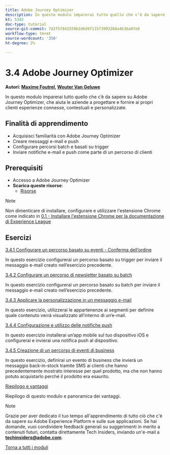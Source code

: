 ```yaml
---
title: Adobe Journey Optimizer
description: In questo modulo imparerai tutto quello che c’è da sapere su Journey Optimizer, che aiuta le aziende a progettare e fornire ai propri clienti esperienze connesse, contestuali e personalizzate.
kt: 5342
doc-type: tutorial
source-git-commit: 7d2f5f842559b2d6d9f115f3993268a4b36a0fe0
workflow-type: tm+mt
source-wordcount: '350'
ht-degree: 2%

---
```


# 3.4 Adobe Journey Optimizer

**Autori: [Maxime Foutrel](https://www.linkedin.com/in/maximefoutrel/), [Wouter Van Geluwe](https://www.linkedin.com/in/woutervangeluwe/)**

In questo modulo imparerai tutto quello che c’è da sapere su Adobe Journey Optimizer, che aiuta le aziende a progettare e fornire ai propri clienti esperienze connesse, contestuali e personalizzate.

## Finalità di apprendimento

- Acquisisci familiarità con Adobe Journey Optimizer
- Creare messaggi e-mail e push
- Configurare percorsi batch e basati su trigger
- Inviare notifiche e-mail e push come parte di un percorso di clienti

## Prerequisiti

- Accesso a Adobe Journey Optimizer
- **Scarica queste risorse**:
   - [Risorse](./../../../assets/ajo/ajo_assets.zip)

>[!NOTE]
>
>Non dimenticare di installare, configurare e utilizzare l&#39;estensione Chrome come indicato in [0.1 - Installare l&#39;estensione Chrome per la documentazione di Experience League](../../gettingstarted/gettingstarted/ex1.md)

## Esercizi

[3.4.1 Configurare un percorso basato su eventi - Conferma dell’ordine](./ex1.md)

In questo esercizio configurerai un percorso basato su trigger per inviare il messaggio e-mail creato nell’esercizio precedente.

[3.4.2 Configurare un percorso di newsletter basato su batch](./ex2.md)

In questo esercizio configurerai un percorso basato su batch per inviare il messaggio e-mail creato nell’esercizio precedente.

[3.4.3 Applicare la personalizzazione in un messaggio e-mail](./ex3.md)

In questo esercizio, utilizzerai le appartenenze ai segmenti per definire quale contenuto verrà visualizzato all’interno di un’e-mail.

[3.4.4 Configurazione e utilizzo delle notifiche push](./ex4.md)

In questo esercizio installerai un’app mobile sul tuo dispositivo iOS e configurerai e invierai una notifica push al dispositivo.

[3.4.5 Creazione di un percorso di eventi di business](./ex5.md)

In questo esercizio, definirai un evento di business che invierà un messaggio back-in-stock tramite SMS ai clienti che hanno precedentemente mostrato interesse per quel prodotto, ma che non hanno potuto acquistarlo perché il prodotto era esaurito.

[Riepilogo e vantaggi](./summary.md)

Riepilogo di questo modulo e panoramica dei vantaggi.

>[!NOTE]
>
>Grazie per aver dedicato il tuo tempo all&#39;apprendimento di tutto ciò che c&#39;è da sapere su Adobe Experience Platform e sulle sue applicazioni. Se hai domande, vuoi condividere feedback generali su suggerimenti in merito a contenuti futuri, contatta direttamente Tech Insiders, inviando un&#39;e-mail a **techinsiders@adobe.com**.

[Torna a tutti i moduli](../../../overview.md)

